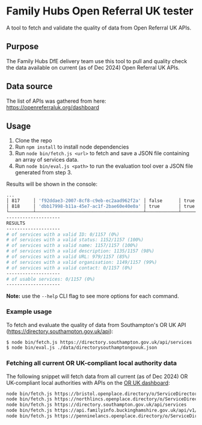 # Family Hubs Open Referral UK tester

A tool to fetch and validate the quality of data from Open Referral UK APIs.

## Purpose

The Family Hubs DfE delivery team use this tool to pull and quality check the data available on current (as of Dec 2024) Open Referral UK APIs.

## Data source

The list of APIs was gathered from here: https://openreferraluk.org/dashboard

## Usage

1. Clone the repo
2. Run `npm install` to install node dependencies
3. Run `node bin/fetch.js <url>` to fetch and save a JSON file containing an array of services data.
4. Run `node bin/eval.js <path>` to run the evaluation tool over a JSON file generated from step 3.

Results will be shown in the console:

```sh
...
│ 817     │ 'f92ddae3-2007-8cf8-c9eb-ec2aad962f2a' │ false      │ true         │ true                │ true        │ true                 │ true            │
│ 818     │ 'dbb17998-b11a-45e7-ac1f-2bae60e40e0a' │ true       │ true         │ true                │ true        │ true                 │ false           │
└─────────┴────────────────────────────────────────┴────────────┴──────────────┴─────────────────────┴─────────────┴──────────────────────┴─────────────────┘
--------------------
RESULTS
--------------------
# of services with a valid ID: 0/1157 (0%)
# of services with a valid status: 1152/1157 (100%)
# of services with a valid name: 1157/1157 (100%)
# of services with a valid description: 1135/1157 (98%)
# of services with a valid URL: 979/1157 (85%)
# of services with a valid organisation: 1149/1157 (99%)
# of services with a valid contact: 0/1157 (0%)
--------------------
# of usable services: 0/1157 (0%)
--------------------
```

**Note:** use the `--help` CLI flag to see more options for each command.

### Example usage

To fetch and evaluate the quality of data from Southampton's OR UK API (https://directory.southampton.gov.uk/api):

```sh
$ node bin/fetch.js https://directory.southampton.gov.uk/api/services
$ node bin/eval.js ./data/directorysouthamptongovuk.json
```

### Fetching all current OR UK-compliant local authority data

The following snippet will fetch data from all current (as of Dec 2024) OR UK-compliant local authorities with APIs on the [OR UK dashboard](https://openreferraluk.org/dashboard):

```sh
node bin/fetch.js https://bristol.openplace.directory/o/ServiceDirectoryService/v2/services
node bin/fetch.js https://northlincs.openplace.directory/o/ServiceDirectoryService/v2/services
node bin/fetch.js https://directory.southampton.gov.uk/api/services
node bin/fetch.js https://api.familyinfo.buckinghamshire.gov.uk/api/v1/services
node bin/fetch.js https://penninelancs.openplace.directory/o/ServiceDirectoryService/v2/services
```

